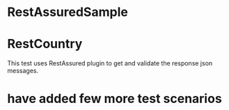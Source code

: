 # RestAssuredSample
# RestCountry
This test uses RestAssured plugin to get  and validate the response json messages.
# have added few more test scenarios 